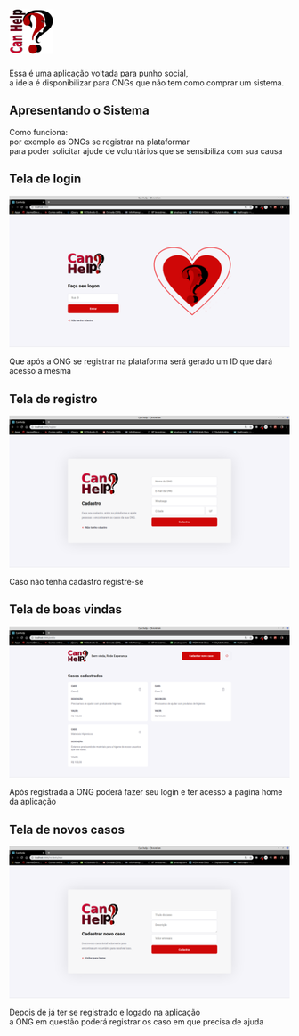 <!DOCTYPE html>
<html lang="en">
<body>
  <h1><img src="./src/assest/logo.png" height="80" align-items="center"></h1>
  <p>Essa é uma aplicação voltada para punho social,<br /> a ideia é disponibilizar 
    para ONGs que não tem como comprar um sistema.<br />
  </p>

  <h2>Apresentando o Sistema</h2>
  <p>Como funciona:<br />
     por exemplo as ONGs se registrar na plataformar<br /> para poder solicitar 
    ajude de voluntários que se sensibiliza com sua causa </p>
  <h2>Tela de login</h2>
  <img src="./src/assest/login.png">
  <p>Que após a ONG se registrar na plataforma será gerado um ID que dará acesso a mesma</p>

  <h2>Tela de registro</h2>
  <img src="./src/assest/register.png">
  <p>Caso não tenha cadastro registre-se</p>

  <h2>Tela de boas vindas</h2>
  <img src="./src/assest/profile.png">
  <p>Após registrada a ONG poderá fazer seu login e ter acesso a pagina home da aplicação</p>

  <h2>Tela de novos casos</h2>
  <img src="./src/assest/newincident.png">
  <p>Depois de já ter se registrado e logado na aplicação<br /> a ONG em questão poderá registrar os caso em que precisa de ajuda</p>

</body>
</html>